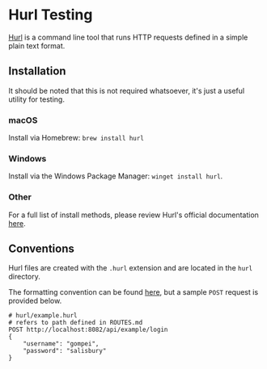 # Hurl Testing
[Hurl](https://hurl.dev/) is a command line tool that runs HTTP requests defined in a simple plain text format.

## Installation
It should be noted that this is not required whatsoever, it's just a useful utility for testing.

### macOS
Install via Homebrew: `brew install hurl`

### Windows
Install via the Windows Package Manager: `winget install hurl`.

### Other
For a full list of install methods, please review Hurl's official documentation [here](https://hurl.dev/docs/installation.html).

## Conventions

Hurl files are created with the `.hurl` extension and are located in the `hurl` directory.

The formatting convention can be found [here](https://hurl.dev/docs/hurl-file.html), but a sample `POST` request is provided below.

```Hurl
# hurl/example.hurl
# refers to path defined in ROUTES.md
POST http://localhost:8082/api/example/login
{
    "username": "gompei",
    "password": "salisbury"
}
```